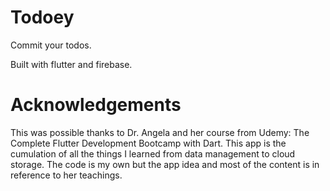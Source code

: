 # Todoey
Commit your todos.

Built with flutter and firebase.


# Acknowledgements
This was possible thanks to Dr. Angela and her course from Udemy: The Complete Flutter Development Bootcamp with Dart. This app is the cumulation of all the things I learned from data management to cloud storage. The code is my own but the app idea and most of the content is in reference to her teachings. 
